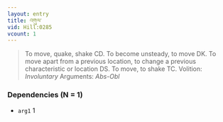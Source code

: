 ```yaml
---
layout: entry
title: འགུལ་
vid: Hill:0285
vcount: 1
---
```

> To move, quake, shake CD\. To become unsteady, to move DK\. To move apart from a previous location, to change a previous characteristic or location DS\. To move, to shake TC\.
> Volition: _Involuntary_
> Arguments: _Abs-Obl_


### Dependencies (N = 1)
* `arg1` 1
